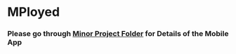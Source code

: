 # MPloyed

### Please go through [Minor Project Folder](https://github.com/SanchitB23/MPloyed/tree/master/Minor%20Project%20II%20Related%20Docs) for Details of the Mobile App
